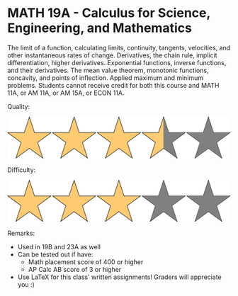 # MATH 19A - Calculus for Science, Engineering, and Mathematics

The limit of a function, calculating limits, continuity, tangents, velocities, and other instantaneous rates of change. Derivatives, the chain rule, implicit differentiation, higher derivatives. Exponential functions, inverse functions, and their derivatives. The mean value theorem, monotonic functions, concavity, and points of inflection. Applied maximum and minimum problems. Students cannot receive credit for both this course and MATH 11A, or AM 11A, or AM 15A, or ECON 11A.


Quality: 

![](../Media/3_5star.png)

Difficulty: 

![](../Media/3star.png)

Remarks:

- Used in 19B and 23A as well
- Can be tested out if have:
  - Math placement score of 400 or higher
  - AP Calc AB score of 3 or higher
- Use LaTeX for this class' written assignments! Graders will appreciate you :)